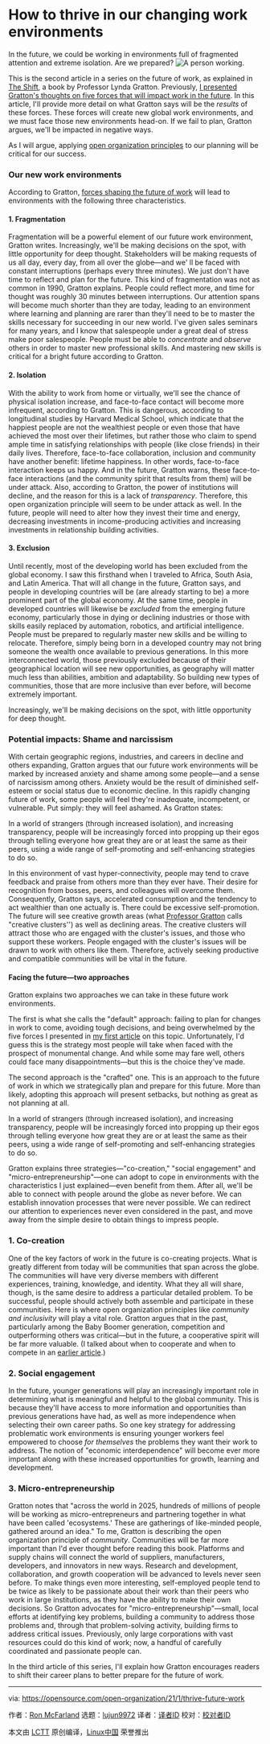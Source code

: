 [#]: collector: (lujun9972)
[#]: translator: ( )
[#]: reviewer: ( )
[#]: publisher: ( )
[#]: url: ( )
[#]: subject: (How to thrive in our changing work environments)
[#]: via: (https://opensource.com/open-organization/21/1/thrive-future-work)
[#]: author: (Ron McFarland https://opensource.com/users/ron-mcfarland)

How to thrive in our changing work environments
======
In the future, we could be working in environments full of fragmented
attention and extreme isolation. Are we prepared?
![A person working.][1]

This is the second article in a series on the future of work, as explained in [The Shift][2], a book by Professor Lynda Gratton. Previously, [I presented Gratton's thoughts on five forces that will impact work in the future][3]. In this article, I'll provide more detail on what Gratton says will be the _results_ of these forces. These forces will create new global work environments, and we must face those new environments head-on. If we fail to plan, Gratton argues, we'll be impacted in negative ways. 

As I will argue, applying [open organization principles][4] to our planning will be critical for our success.

### Our new work environments

According to Gratton, [forces shaping the future of work][3] will lead to environments with the following three characteristics.

#### 1\. Fragmentation

Fragmentation will be a powerful element of our future work environment, Gratton writes. Increasingly, we'll be making decisions on the spot, with little opportunity for deep thought. Stakeholders will be making requests of us all day, every day, from all over the globe—and we' ll be faced with constant interruptions (perhaps every three minutes). We just don't have time to reflect and plan for the future. This kind of fragmentation was not as common in 1990, Gratton explains. People could reflect more, and time for thought was roughly 30 minutes between interruptions. Our attention spans will become much shorter than they are today, leading to an environment where learning and planning are rarer than they'll need to be to master the skills necessary for succeeding in our new world. I've given sales seminars for many years, and I know that salespeople under a great deal of stress make poor salespeople. People must be able to _concentrate_ and _observe_ others in order to master new professional skills. And mastering new skills is critical for a bright future according to Gratton.

#### 2\. Isolation

With the ability to work from home or virtually, we'll see the chance of physical isolation increase, and face-to-face contact will become more infrequent, according to Gratton. This is dangerous, according to longitudinal studies by Harvard Medical School, which indicate that the happiest people are not the wealthiest people or even those that have achieved the most over their lifetimes, but rather those who claim to spend ample time in satisfying relationships with people (like close friends) in their daily lives. Therefore, face-to-face collaboration, inclusion and community have another benefit: lifetime happiness. In other words, face-to-face interaction keeps us happy. And in the future, Gratton warns, these face-to-face interactions (and the community spirit that results from them) will be under attack. Also, according to Gratton, the power of institutions will decline, and the reason for this is a lack of _transparency_. Therefore, this open organization principle will seem to be under attack as well. In the future, people will need to alter how they invest their time and energy, decreasing investments in income-producing activities and increasing investments in relationship building activities.

#### 3\. Exclusion

Until recently, most of the developing world has been excluded from the global economy. I saw this firsthand when I traveled to Africa, South Asia, and Latin America. That will all change in the future, Gratton says, and people in developing countries will be (are already starting to be) a more prominent part of the global economy. At the same time, people in developed countries will likewise be _excluded_ from the emerging future economy, particularly those in dying or declining industries or those with skills easily replaced by automation, robotics, and artificial intelligence. People must be prepared to regularly master new skills and be willing to relocate. Therefore, simply being born in a developed country may not bring someone the wealth once available to previous generations. In this more interconnected world, those previously excluded because of their geographical location will see new opportunities, as geography will matter much less than abilities, ambition and adaptability. So building new types of communities, those that are more inclusive than ever before, will become extremely important.

Increasingly, we'll be making decisions on the spot, with little opportunity for deep thought.

### Potential impacts: Shame and narcissism

With certain geographic regions, industries, and careers in decline and others expanding, Gratton argues that our future work environments will be marked by increased anxiety and shame among some people—and a sense of narcissism among others. Anxiety would be the result of diminished self-esteem or social status due to economic decline. In this rapidly changing future of work, some people will feel they're inadequate, incompetent, or vulnerable. Put simply: they will feel ashamed. As Gratton states:

In a world of strangers (through increased isolation), and increasing transparency, people will be increasingly forced into propping up their egos through telling everyone how great they are or at least the same as their peers, using a wide range of self-promoting and self-enhancing strategies to do so.

In this environment of vast hyper-connectivity, people may tend to crave feedback and praise from others more than they ever have. Their desire for recognition from bosses, peers, and colleagues will overcome them. Consequently, Gratton says, accelerated consumption and the tendency to act wealthier than one actually is. There could be excessive self-promotion. The future will see creative growth areas (what [Professor Gratton][5] calls "creative clusters'') as well as declining areas. The creative clusters will attract those who are engaged with the cluster's issues, and those who support these workers. People engaged with the cluster's issues will be drawn to work with others like them. Therefore, actively seeking productive and compatible communities will be vital in the future.

#### Facing the future—two approaches

Gratton explains two approaches we can take in these future work environments.

The first is what she calls the "default" approach: failing to plan for changes in work to come, avoiding tough decisions, and being overwhelmed by the five forces I presented in [my first article][6] on this topic. Unfortunately, I'd guess this is the strategy most people will take when faced with the prospect of monumental change. And while some may fare well, others could face many disappointments—but this is the choice they've made.

The second approach is the "crafted" one. This is an approach to the future of work in which we strategically plan and prepare for this future. More than likely, adopting this approach will present setbacks, but nothing as great as not planning at all.

In a world of strangers (through increased isolation), and increasing transparency, people will be increasingly forced into propping up their egos through telling everyone how great they are or at least the same as their peers, using a wide range of self-promoting and self-enhancing strategies to do so.

Gratton explains three strategies—"co-creation," "social engagement" and "micro-entrepreneurship"—one can adopt to cope in environments with the characteristics I just explained—even benefit from them. After all, we'll be able to connect with people around the globe as never before. We can establish innovation processes that were never possible. We can redirect our attention to experiences never even considered in the past, and move away from the simple desire to obtain things to impress people.

### 1\. Co-creation

One of the key factors of work in the future is co-creating projects. What is greatly different from today will be communities that span across the globe. The communities will have very diverse members with different experiences, training, knowledge, and identity. What they all will share, though, is the same desire to address a particular detailed problem. To be successful, people should actively both assemble and participate in these communities. Here is where open organization principles like _community and inclusivity_ will play a vital role. Gratton argues that in the past, particularly among the Baby Boomer generation, competition and outperforming others was critical—but in the future, a cooperative spirit will be far more valuable. (I talked about when to cooperate and when to compete in an [earlier article][7].)

### 2\. Social engagement

In the future, younger generations will play an increasingly important role in determining what is meaningful and helpful to the global community. This is because they'll have access to more information and opportunities than previous generations have had, as well as more independence when selecting their own career paths. So one key strategy for addressing problematic work environments is ensuring younger workers feel empowered to choose _for themselves_ the problems they want their work to address. The notion of "economic interdependence" will become ever more important along with these increased opportunities for growth, learning and development.

### 3\. Micro-entrepreneurship

Gratton notes that "across the world in 2025, hundreds of millions of people will be working as micro-entrepreneurs and partnering together in what have been called 'ecosystems.' These are gatherings of like-minded people, gathered around an idea." To me, Gratton is describing the open organization principle of _community_. Communities will be far more important than I'd ever thought before reading this book. Platforms and supply chains will connect the world of suppliers, manufacturers, developers, and innovators in new ways. Research and development, collaboration, and growth cooperation will be advanced to levels never seen before. To make things even more interesting, self-employed people tend to be twice as likely to be passionate about their work than their peers who work in large institutions, as they have the ability to make their own decisions. So Gratton advocates for "micro-entrepreneurship"—small, local efforts at identifying key problems, building a community to address those problems and, through that problem-solving activity, building firms to address critical issues. Previously, only large corporations with vast resources could do this kind of work; now, a handful of carefully coordinated and passionate people can.

In the third article of this series, I'll explain how Gratton encourages readers to shift their career plans to better prepare for the future of work.

--------------------------------------------------------------------------------

via: https://opensource.com/open-organization/21/1/thrive-future-work

作者：[Ron McFarland][a]
选题：[lujun9972][b]
译者：[译者ID](https://github.com/译者ID)
校对：[校对者ID](https://github.com/校对者ID)

本文由 [LCTT](https://github.com/LCTT/TranslateProject) 原创编译，[Linux中国](https://linux.cn/) 荣誉推出

[a]: https://opensource.com/users/ron-mcfarland
[b]: https://github.com/lujun9972
[1]: https://opensource.com/sites/default/files/styles/image-full-size/public/lead-images/rh_003784_02_os.comcareers_os_rh2x.png?itok=jbRfXinl (A person working.)
[2]: http://lyndagratton.com/books/the-shift/
[3]: https://opensource.com/open-organization/20/12/open-is-future-of-work
[4]: https://theopenorganization.org/definition/
[5]: https://en.wikipedia.org/wiki/Lynda_Gratton
[6]: https://opensource.com/open-organization/21/1/open-is-future-of-work
[7]: https://opensource.com/open-organization/17/6/collaboration-vs-competition-part-1
